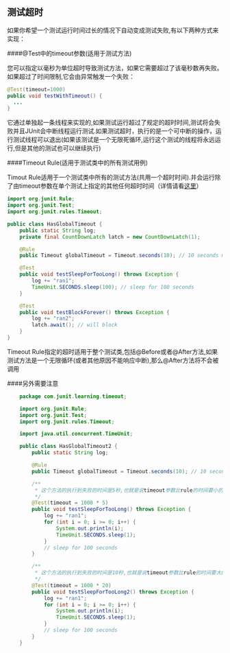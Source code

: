 测试超时
------

如果你希望一个测试运行时间过长的情况下自动变成测试失败,有以下两种方式来实现：

####@Test中的timeout参数(适用于测试方法)

您可以指定以毫秒为单位超时导致测试方法，如果它需要超过了该毫秒数再失败。如果超过了时间限制,它会由异常触发一个失败：
```java
@Test(timeout=1000)
public void testWithTimeout() {
  ...
}
```

它通过单独起一条线程来实现的,如果测试运行超过了规定的超时时间,测试将会失败并且JUnit会中断线程运行测试.如果测试超时，执行的是一个可中断的操作，运行测试线程可以退出(如果该测试是一个无限死循环,运行这个测试的线程将永远运行,但是其他的测试也可以继续执行)

####Timeout Rule(适用于测试类中的所有测试用例)

Timout Rule适用于一个测试类中所有的测试方法(共用一个超时时间).并会运行除了由timeout参数在单个测试上指定的其他任何超时时间（详情请看[这里](https://github.com/junit-team/junit/issues/1126)）
```java
import org.junit.Rule;
import org.junit.Test;
import org.junit.rules.Timeout;

public class HasGlobalTimeout {
    public static String log;
    private final CountDownLatch latch = new CountDownLatch(1);

    @Rule
    public Timeout globalTimeout = Timeout.seconds(10); // 10 seconds max per method tested

    @Test
    public void testSleepForTooLong() throws Exception {
        log += "ran1";
        TimeUnit.SECONDS.sleep(100); // sleep for 100 seconds
    }

    @Test
    public void testBlockForever() throws Exception {
        log += "ran2";
        latch.await(); // will block
    }
}
```
Timeout Rule指定的超时适用于整个测试类,包括@Before或者@After方法,如果测试方法是一个无限循环(或者其他原因不能响应中断),那么@After方法将不会被调用

####另外需要注意
```java
    package com.junit.learning.timeout;

    import org.junit.Rule;
    import org.junit.Test;
    import org.junit.rules.Timeout;

    import java.util.concurrent.TimeUnit;

    public class HasGlobalTimeout2 {
        public static String log;

        @Rule
        public Timeout globalTimeout = Timeout.seconds(10); // 10 seconds max per method tested

        /**
         * 这个方法的执行到失败的时间是5秒,也就是说timeout参数比rule的时间要小的话覆盖rule的时间
         */
        @Test(timeout = 1000 * 5)
        public void testSleepForTooLong() throws Exception {
            log += "ran1";
            for (int i = 0; i >= 0; i++) {
                System.out.println(i);
                TimeUnit.SECONDS.sleep(1);
            }
            // sleep for 100 seconds
        }

        /**
         * 这个方法的执行到失败的时间是10秒,也就是说timeout参数比rule的时间要大的话没法覆盖rule
         */
        @Test(timeout = 1000 * 20)
        public void testSleepForTooLong2() throws Exception {
            log += "ran1";
            for (int i = 0; i >= 0; i++) {
                System.out.println(i);
                TimeUnit.SECONDS.sleep(1);
            }
            // sleep for 100 seconds
        }
    }

```

